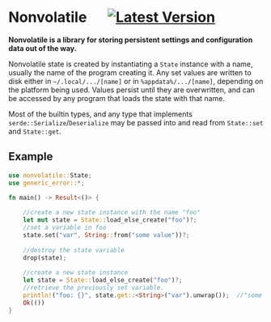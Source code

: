 
# Nonvolatile &emsp; [![Latest Version]][crates.io]

[Latest Version]: https://img.shields.io/crates/v/nonvolatile
[crates.io]: https://crates.io/crates/nonvolatile

**Nonvolatile is a library for storing persistent settings and configuration data out of the way.**

Nonvolatile state is created by instantiating a `State` instance with a name, usually the name of the program creating it.
Any set values are written to disk either in `~/.local/.../[name]` or in `%appdata%/.../[name]`, depending on the platform being used. Values persist until they are overwritten, and can be accessed by any program that loads the state with that name.

Most of the builtin types, and any type that implements `serde::Serialize`/`Deserialize` 
may be passed into and read from `State::set` and `State::get`.

## Example

```rust
use nonvolatile::State;
use generic_error::*;

fn main() -> Result<()> {
	
	//create a new state instance with the name "foo"
	let mut state = State::load_else_create("foo")?;
	//set a variable in foo
	state.set("var", String::from("some value"))?;
	
	//destroy the state variable
	drop(state);
	
	//create a new state instance
	let state = State::load_else_create("foo")?;
	//retrieve the previously set variable.
	println!("foo: {}", state.get::<String>("var").unwrap());  //"some value"	
	Ok(())
}
```
